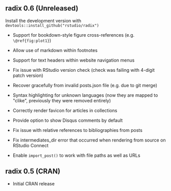 
## radix 0.6 (Unreleased)

Install the development version with `devtools::install_github("rstudio/radix")`

* Support for bookdown-style figure cross-references (e.g. `\@ref{fig:plot1}`)

* Allow use of markdown within footnotes

* Support for text headers within website navigation menus

* Fix issue with RStudio version check (check was failing with 4-digit patch version)

* Recover gracefully from invalid posts.json file (e.g. due to git merge)

* Syntax highlighting for unknown languages (now they are mapped to "clike", previously they were removed entirely)

* Correctly render favicon for articles in collections

* Provide option to show Disqus comments by default

* Fix issue with relative references to bibliographies from posts

* Fix intermediates_dir error that occurred when rendering from source on RStudio Connect

* Enable `import_post()` to work with file paths as well as URLs

## radix 0.5 (CRAN)

* Initial CRAN release
